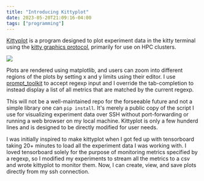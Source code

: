 ```yaml
---
title: "Introducing Kittyplot"
date: 2023-05-20T21:09:16-04:00
tags: ["programming"]
---
```


[Kittyplot](https://github.com/jarbus/kittyplot) is a program designed to plot experiment data in the kitty terminal using the [kitty graphics protocol](https://sw.kovidgoyal.net/kitty/graphics-protocol/), primarily for use on HPC clusters.

![](/kittyplot-ex.gif)

Plots are rendered using matplotlib, and users can zoom into different regions of the plots by setting x and y limits using their editor. I use [prompt_toolkit](https://python-prompt-toolkit.readthedocs.io/en/master/index.html) to accept regexp input and I override the tab-completion to instead display a list of all metrics that are matched by the current regexp.

This will not be a well-maintained repo for the forseeable future and not a simple library one can `pip install`. It's merely a public copy of the script I use for visualizing experiment data over SSH without port-forwarding or running a web browser on my local machine. Kittyplot is only a few hunderd lines and is designed to be directly modified for user needs.

I was initially inspired to make kittyplot when I got fed up with tensorboard taking 20+ minutes to load all the experiment data I was working with. I loved tensorboard solely for the purpose of monitoring metrics specified by a regexp, so I modified my experiments to stream all the metrics to a csv and wrote kittyplot to monitor them. Now, I can create, view, and save plots directly from my ssh connection.
